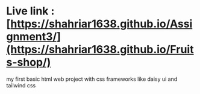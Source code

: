 # Live link : [https://shahriar1638.github.io/Assignment3/](https://shahriar1638.github.io/Fruits-shop/)

my first basic html web project with css frameworks like daisy ui and tailwind css
